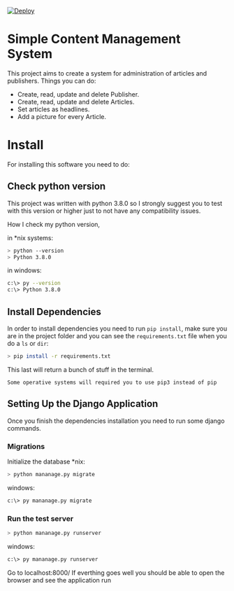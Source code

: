 [![Deploy](https://www.herokucdn.com/deploy/button.svg)](https://heroku.com/deploy?template=https://github.com/martinezger/content-management-system)

# Simple Content Management System

This project aims to create a system for administration of articles and publishers.
Things you can do:

- Create, read, update and delete Publisher.
- Create, read, update and delete Articles.
- Set articles as headlines.
- Add a picture for every Article.

# Install 

For installing this software you need to do:

## Check python version
This project was written with python 3.8.0 so I strongly suggest you to test with this version or higher just to not have any compatibility issues.

How I check my python version, 

in *nix systems:

```bash
> python --version
> Python 3.8.0
```

in windows:

```bash
c:\> py --version
c:\> Python 3.8.0
```

## Install Dependencies

In order to install dependencies you need to run `pip install`, make sure you are in the project folder and you can see the `requirements.txt` file when you do a `ls` or `dir`:

```bash
> pip install -r requirements.txt
```
This last will return a bunch of stuff in the terminal.

`Some operative systems will required you to use pip3 instead of pip `

## Setting Up the Django Application

Once you finish the dependencies installation you need to run some django commands.

### Migrations

Initialize the database
*nix:
```bash
> python mananage.py migrate
```
windows:
```bash
c:\> py mananage.py migrate
```

### Run the test server

```bash
> python mananage.py runserver
```
windows:
```bash
c:\> py mananage.py runserver
```
Go to localhost:8000/
If everthing goes well you should be able to open the browser and see the application run


